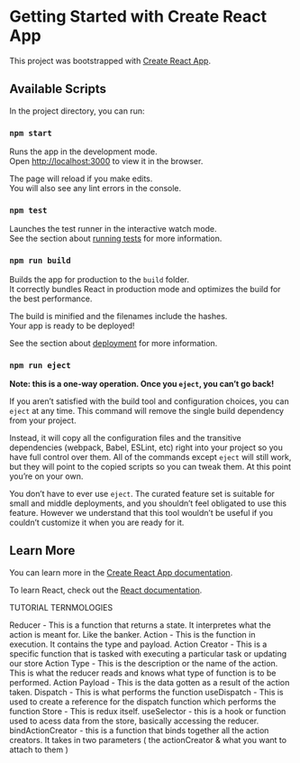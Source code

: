 # Getting Started with Create React App

This project was bootstrapped with [Create React App](https://github.com/facebook/create-react-app).

## Available Scripts

In the project directory, you can run:

### `npm start`

Runs the app in the development mode.\
Open [http://localhost:3000](http://localhost:3000) to view it in the browser.

The page will reload if you make edits.\
You will also see any lint errors in the console.

### `npm test`

Launches the test runner in the interactive watch mode.\
See the section about [running tests](https://facebook.github.io/create-react-app/docs/running-tests) for more information.

### `npm run build`

Builds the app for production to the `build` folder.\
It correctly bundles React in production mode and optimizes the build for the best performance.

The build is minified and the filenames include the hashes.\
Your app is ready to be deployed!

See the section about [deployment](https://facebook.github.io/create-react-app/docs/deployment) for more information.

### `npm run eject`

**Note: this is a one-way operation. Once you `eject`, you can’t go back!**

If you aren’t satisfied with the build tool and configuration choices, you can `eject` at any time. This command will remove the single build dependency from your project.

Instead, it will copy all the configuration files and the transitive dependencies (webpack, Babel, ESLint, etc) right into your project so you have full control over them. All of the commands except `eject` will still work, but they will point to the copied scripts so you can tweak them. At this point you’re on your own.

You don’t have to ever use `eject`. The curated feature set is suitable for small and middle deployments, and you shouldn’t feel obligated to use this feature. However we understand that this tool wouldn’t be useful if you couldn’t customize it when you are ready for it.

## Learn More

You can learn more in the [Create React App documentation](https://facebook.github.io/create-react-app/docs/getting-started).

To learn React, check out the [React documentation](https://reactjs.org/).


TUTORIAL TERNMOLOGIES

Reducer - This is a function that returns a state. It interpretes what the action is meant for. Like the banker.
Action - This is the function in execution. It contains the type and payload. 
Action Creator - This is a specific function that is tasked with executing a particular task or updating our store
Action Type - This is the description or the name of the action. This is what the reducer reads and knows what type of function is to be performed.
Action Payload - This is the data gotten as a result of the action taken.
Dispatch - This is what performs the function
useDispatch - This is used to create a reference for the dispatch function which performs the function
Store - This is redux itself.
useSelector - this is a hook or function used to acess data from the store, basically accessing the reducer.
bindActionCreator - this is a function that binds together all the action creators. It takes in two parameters ( the actionCreator & what you want to attach to them )

